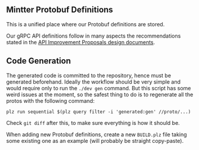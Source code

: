 ## Mintter Protobuf Definitions

This is a unified place where our Protobuf definitions are stored.

Our gRPC API definitions follow in many aspects the recommendations stated in
the [API Improvement Proposals design documents](https://aip.dev).

## Code Generation

The generated code is committed to the repository, hence must be generated
beforehand. Ideally the workflow should be very simple and would require only to
run the `./dev gen` command. But this script has some weird issues at the
moment, so the safest thing to do is to regenerate all the protos with the
following command:

```
plz run sequential $(plz query filter -i 'generated:gen' //proto/...)
```

Check `git diff` after this, to make sure everything is how it should be.

When adding new Protobuf definitions, create a new `BUILD.plz` file taking some
existing one as an example (will probably be straight copy-paste).
